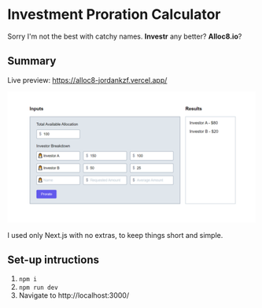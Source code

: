 # Investment Proration Calculator

Sorry I'm not the best with catchy names. **Investr** any better? **Alloc8.io**?
## Summary
Live preview: https://alloc8-jordankzf.vercel.app/

<img src="preview.png" alt="Screenshot of the web app" width="611"/>

I used only Next.js with no extras, to keep things short and simple.

## Set-up intructions
1. `npm i`
2. `npm run dev`
3. Navigate to http://localhost:3000/
